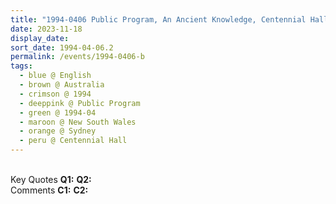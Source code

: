 ```yaml
---
title: "1994-0406 Public Program, An Ancient Knowledge, Centennial Hall, Town Hall, 483 George Street, Sydney, New South Wales, Australia"
date: 2023-11-18
display_date: 
sort_date: 1994-04-06.2
permalink: /events/1994-0406-b
tags:
  - blue @ English
  - brown @ Australia
  - crimson @ 1994
  - deeppink @ Public Program
  - green @ 1994-04
  - maroon @ New South Wales
  - orange @ Sydney
  - peru @ Centennial Hall
---
```


<br>

<wave-list>
  <list-title color="DarkSeaGreen" width="55">Key Quotes</list-title>
  <list-item color="BlanchedAlmond" width="280"><b>Q1:</b> <i></i></list-item>
  <list-item color="Lavender" width="280"><b>Q2:</b> <i></i></list-item>
</wave-list>

<br>

<wave-list>
  <list-title color="DarkSeaGreen" width="55">Comments</list-title>
  <list-item color="BlanchedAlmond" width="280"><b>C1:</b> <i></i></list-item>
  <list-item color="Lavender" width="280"><b>C2:</b> <i></i></list-item>
</wave-list>
